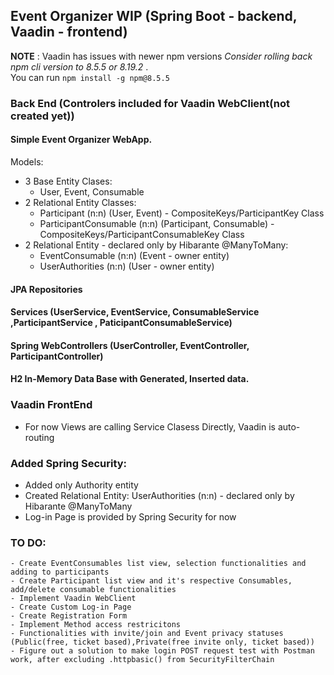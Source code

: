 ﻿## Event Organizer WIP (Spring Boot - backend, Vaadin - frontend)
**NOTE** : Vaadin has issues with newer npm versions 
_Consider rolling back npm cli version to 8.5.5 or 8.19.2_ . <br>
You can run `npm install -g npm@8.5.5`
### Back End (Controlers included for Vaadin WebClient(not created yet)) 
#### Simple Event Organizer WebApp. 
Models:
- 3 Base Entity Clases:
	 - User, Event, Consumable
- 2 Relational Entity Classes:
	 - Participant (n:n) (User, Event) - CompositeKeys/ParticipantKey Class
	 - ParticipantConsumable (n:n) (Participant, Consumable) - CompositeKeys/ParticipantConsumableKey Class
- 2 Relational Entity - declared only by Hibarante @ManyToMany:
	 - EventConsumable (n:n) (Event - owner entity)
	 - UserAuthorities (n:n) (User - owner entity)
#### JPA Repositories
#### Services (UserService, EventService, ConsumableService ,ParticipantService , PaticipantConsumableService)
#### Spring WebControllers (UserController, EventController, ParticipantController)
#### H2 In-Memory Data Base with Generated, Inserted data.

### Vaadin FrontEnd
- For now Views are calling Service Clasess Directly, Vaadin is auto-routing

### Added Spring Security:
- Added only Authority entity
- Created Relational Entity: UserAuthorities (n:n) - declared only by Hibarante @ManyToMany
- Log-in Page is provided by Spring Security for now

### TO DO:
	- Create EventConsumables list view, selection functionalities and adding to participants
	- Create Participant list view and it's respective Consumables, add/delete consumable functionalities
	- Implement Vaadin WebClient
	- Create Custom Log-in Page
	- Create Registration Form
	- Implement Method access restricitons
	- Functionalities with invite/join and Event privacy statuses (Public(free, ticket based),Private(free invite only, ticket based))
	- Figure out a solution to make login POST request test with Postman work, after excluding .httpbasic() from SecurityFilterChain
	



